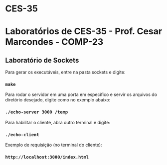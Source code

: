 # CES-35
# Laboratórios de CES-35  - Prof. Cesar Marcondes - COMP-23

## Laboratório de Sockets
Para gerar os executáveis, entre na pasta sockets e digite:

### `make`

Para rodar o servidor em uma porta em específico e servir os arquivos do diretório desejado, digite como no exemplo abaixo:

### `./echo-server 3000 /temp`

Para habilitar o cliente, abra outro terminal e digite:

### `./echo-client`

Exemplo de requisição (no terminal do cliente):

### `http://localhost:3000/index.html`


